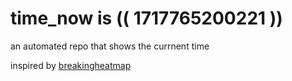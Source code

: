 # time_now is (( 1717765200221 ))

an automated repo that shows the currnent time

inspired by [breakingheatmap](https://github.com/breakingheatmap/breakingheatmap)